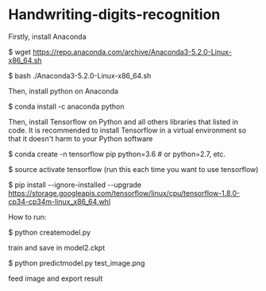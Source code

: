 # Handwriting-digits-recognition

Firstly, install Anaconda

$ wget https://repo.anaconda.com/archive/Anaconda3-5.2.0-Linux-x86_64.sh

$ bash ./Anaconda3-5.2.0-Linux-x86_64.sh

Then, install python on Anaconda

$ conda install -c anaconda python

Then, install Tensorflow on Python and all others libraries that listed in code. It is recommended to install Tensorflow in a virtual environment so that it doesn't harm to your Python software

$ conda create -n tensorflow pip python=3.6 # or python=2.7, etc.

$ source activate tensorflow (run this each time you want to use tensorflow)

$ pip install --ignore-installed --upgrade https://storage.googleapis.com/tensorflow/linux/cpu/tensorflow-1.8.0-cp34-cp34m-linux_x86_64.whl


How to run: 

$ python createmodel.py

  train and save in model2.ckpt
  
$ python predictmodel.py test_image.png

  feed image and export result
